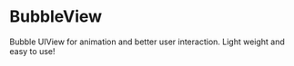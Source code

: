 # BubbleView
Bubble UIView for animation and better user interaction. Light weight and easy to use!
